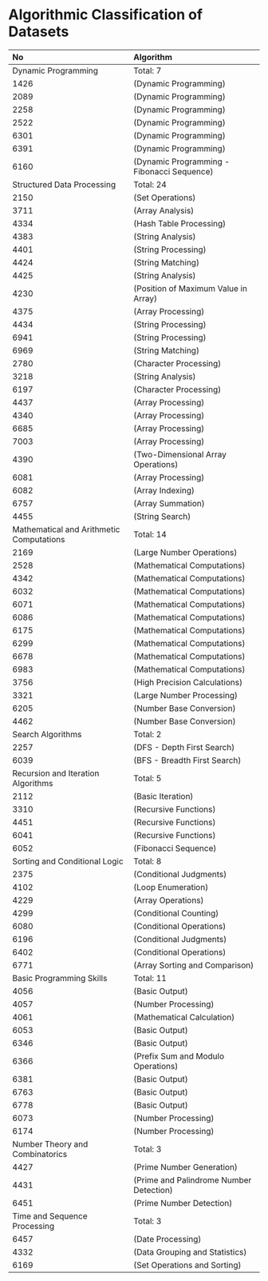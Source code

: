 # Algorithmic Classification of Datasets

|No| Algorithm |
|:----|:----|
| Dynamic Programming| Total: 7 |
|1426|(Dynamic Programming)|
|2089|(Dynamic Programming)|
|2258|(Dynamic Programming)|
|2522|(Dynamic Programming)|
|6301|(Dynamic Programming)|
|6391|(Dynamic Programming)|
|6160|(Dynamic Programming - Fibonacci Sequence)|
|Structured Data Processing| Total: 24 |
|2150|(Set Operations)|
|3711|(Array Analysis)|
|4334|(Hash Table Processing)|
|4383|(String Analysis)|
|4401|(String Processing)|
|4424|(String Matching)|
|4425|(String Analysis)|
|4230|(Position of Maximum Value in Array)|
|4375|(Array Processing)|
|4434|(String Processing)|
|6941|(String Processing)|
|6969|(String Matching)|
|2780|(Character Processing)|
|3218|(String Analysis)|
|6197|(Character Processing)|
|4437|(Array Processing)|
|4340|(Array Processing)|
|6685|(Array Processing)|
|7003|(Array Processing)|
|4390|(Two-Dimensional Array Operations)|
|6081|(Array Processing)|
|6082|(Array Indexing)|
|6757|(Array Summation)|
|4455|(String Search)|
|Mathematical and Arithmetic Computations| Total: 14 |
|2169|(Large Number Operations)|
|2528|(Mathematical Computations)|
|4342|(Mathematical Computations)|
|6032|(Mathematical Computations)|
|6071|(Mathematical Computations)|
|6086|(Mathematical Computations)|
|6175|(Mathematical Computations)|
|6299|(Mathematical Computations)|
|6678|(Mathematical Computations)|
|6983|(Mathematical Computations)|
|3756|(High Precision Calculations)|
|3321|(Large Number Processing)|
|6205|(Number Base Conversion)|
|4462|(Number Base Conversion)|
|Search Algorithms| Total: 2 |
|2257|(DFS - Depth First Search)|
|6039|(BFS - Breadth First Search)|
|Recursion and Iteration Algorithms| Total: 5 |
|2112|(Basic Iteration)|
|3310|(Recursive Functions)|
|4451|(Recursive Functions)|
|6041|(Recursive Functions)|
|6052|(Fibonacci Sequence)|
|Sorting and Conditional Logic| Total: 8 |
|2375|(Conditional Judgments)|
|4102|(Loop Enumeration)|
|4229|(Array Operations)|
|4299|(Conditional Counting)|
|6080|(Conditional Operations)|
|6196|(Conditional Judgments)|
|6402|(Conditional Operations)|
|6771|(Array Sorting and Comparison)|
|Basic Programming Skills| Total: 11 |
|4056|(Basic Output)|
|4057|(Number Processing)|
|4061|(Mathematical Calculation)|
|6053|(Basic Output)|
|6346|(Basic Output)|
|6366|(Prefix Sum and Modulo Operations)|
|6381|(Basic Output)|
|6763|(Basic Output)|
|6778|(Basic Output)|
|6073|(Number Processing)|
|6174|(Number Processing)|
|Number Theory and Combinatorics| Total: 3 |
|4427|(Prime Number Generation)|
|4431|(Prime and Palindrome Number Detection)|
|6451|(Prime Number Detection)|
|Time and Sequence Processing| Total: 3 |
|6457|(Date Processing)|
|4332|(Data Grouping and Statistics)|
|6169|(Set Operations and Sorting)|
